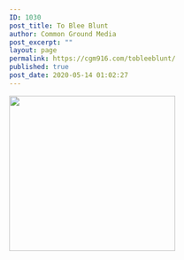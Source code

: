 ```yaml
---
ID: 1030
post_title: To Blee Blunt
author: Common Ground Media
post_excerpt: ""
layout: page
permalink: https://cgm916.com/tobleeblunt/
published: true
post_date: 2020-05-14 01:02:27
---
```

<img src="https://cgm916.com/wp-content/uploads/2020/05/Screenshot_20200513-095944_Facebook1-300x280.jpg" alt="" srcset="https://cgm916.com/wp-content/uploads/2020/05/Screenshot_20200513-095944_Facebook1-300x280.jpg 300w, https://cgm916.com/wp-content/uploads/2020/05/Screenshot_20200513-095944_Facebook1-1024x955.jpg 1024w, https://cgm916.com/wp-content/uploads/2020/05/Screenshot_20200513-095944_Facebook1-768x716.jpg 768w, https://cgm916.com/wp-content/uploads/2020/05/Screenshot_20200513-095944_Facebook1-600x559.jpg 600w, https://cgm916.com/wp-content/uploads/2020/05/Screenshot_20200513-095944_Facebook1-585x545.jpg 585w, https://cgm916.com/wp-content/uploads/2020/05/Screenshot_20200513-095944_Facebook1.jpg 1080w" sizes="(max-width: 300px) 100vw, 300px" width="300" height="280">